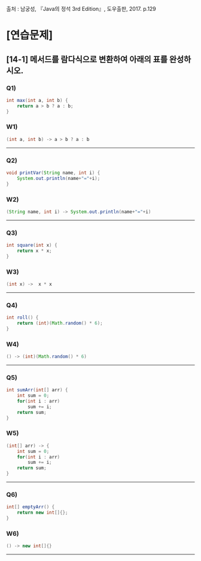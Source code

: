출처 : 남궁성, 『Java의 정석 3rd Edition』, 도우출판, 2017. p.129

# [연습문제]
## [14-1] 메서드를 람다식으로 변환하여 아래의 표를 완성하시오.
### Q1) 
```  java
int max(int a, int b) {
	return a > b ? a : b; 
}
```
### W1) 
```java
(int a, int b) -> a > b ? a : b
```
----
### Q2) 
```  java
void printVar(String name, int i) {
	System.out.println(name+"="+i);
}
```
### W2) 
```  java
(String name, int i) -> System.out.println(name+"="+i)
```
----
### Q3) 
```  java
int square(int x) {
	return x * x;
}
```
### W3) 
```  java
(int x) ->  x * x
```
----
### Q4) 
```  java
int roll() {
	return (int)(Math.random() * 6);
}
```
### W4) 
```  java
() -> (int)(Math.random() * 6)
```
----
### Q5) 
```  java
int sumArr(int[] arr) {
	int sum = 0;
	for(int i : arr)
		sum += i;
	return sum;
}
```
### W5) 
```  java
(int[] arr) -> {
    int sum = 0;
	for(int i : arr)
		sum += i;
	return sum;
}
```
----
### Q6) 
```  java
int[] emptyArr() {
	return new int[]{};
}
```
### W6) 
```  java
() -> new int[]{}
```
----